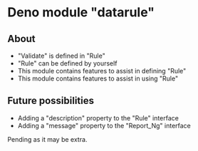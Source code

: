 # Deno module "datarule"

## About

- "Validate" is defined in "Rule"
- "Rule" can be defined by yourself
- This module contains features to assist in defining "Rule"
- This module contains features to assist in using "Rule"

## Future possibilities

- Adding a "description" property to the "Rule" interface
- Adding a "message" property to the "Report_Ng" interface

Pending as it may be extra.
